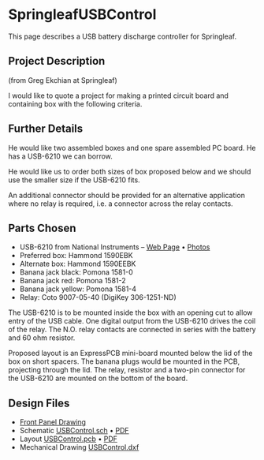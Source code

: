 # SpringleafUSBControl
This page describes a USB battery discharge controller for Springleaf.

## Project Description

(from Greg Ekchian at Springleaf)

I would like to quote a project for making a printed circuit board and containing box with the following criteria.






## Further Details

He would like two assembled boxes and one spare assembled PC board.
He has a USB-6210 we can borrow.

He would like us to order both sizes of box proposed below and we should use the smaller size
if the USB-6210 fits.

An additional connector should be provided for an alternative application where
no relay is required, i.e. a connector across the relay contacts.


## Parts Chosen

 * USB-6210 from National Instruments &ndash; [Web Page](http://sine.ni.com/nips/cds/view/p/lang/en/nid/203223) &bull; [Photos](http://ohm.bu.edu/~hazen/Springleaf/USB_Box/)
 * Preferred box:  Hammond 1590EBK
 * Alternate box:  Hammond 1590EEBK
 * Banana jack black:  Pomona 1581-0
 * Banana jack red: Pomona 1581-2
 * Banana jack yellow:  Pomona 1581-4
 * Relay:  Coto 9007-05-40 (DigiKey 306-1251-ND)

The USB-6210 is to be mounted inside the box with an opening cut to allow entry of the USB cable.
One digital output from the USB-6210 drives the coil of the relay.  The N.O. relay contacts
are connected in series with the battery and 60 ohm resistor.

Proposed layout is an ExpressPCB mini-board mounted below the lid of the box on short spacers.
The banana plugs would be mounted in the PCB, projecting through the lid.
The relay, resistor and a two-pin connector for the USB-6210 are mounted on the bottom of the board.

## Design Files
 * [Front Panel Drawing](http://ohm.bu.edu/~hazen/Springleaf/USB_Box/files/Automated%20Rdc%20System%20Box.PDF)
 * Schematic [USBControl.sch](http://edf.bu.edu/~cjlawlor/SpringLeaf/USBControl/USBControl.sch) &bull; [PDF](http://ohm.bu.edu/~cjlawlor/SpringLeaf/USBControl/USBControl_sch.pdf)
 * Layout [USBControl.pcb](http://edf.bu.edu/~cjlawlor/SpringLeaf/USBControl/USBControl.pcb) &bull; [PDF](http://ohm.bu.edu/~hazen/Springleaf/USB_Box/files/USBControl_pcb.pdf)
 * Mechanical Drawing [USBControl.dxf](http://edf.bu.edu/~cjlawlor/SpringLeaf/USBControl/USBControl.dxf)

